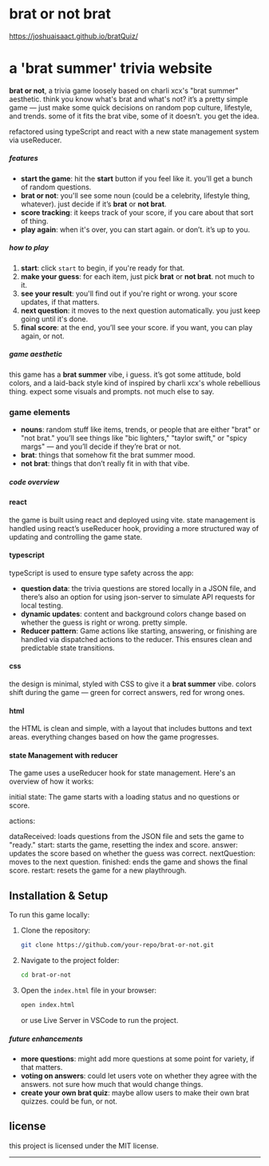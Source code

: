 # brat or not brat

https://joshuaisaact.github.io/bratQuiz/

# a 'brat summer' trivia website

**brat or not**, a trivia game loosely based on charli xcx's "brat summer" aesthetic. think you know what's brat and what's not? it’s a pretty simple game — just make some quick decisions on random pop culture, lifestyle, and trends. some of it fits the brat vibe, some of it doesn’t. you get the idea.

refactored using typeScript and react with a new state management system via useReducer.

##### features

- **start the game**: hit the **start** button if you feel like it. you'll get a bunch of random questions.
- **brat or not**: you'll see some noun (could be a celebrity, lifestyle thing, whatever). just decide if it’s **brat** or **not brat**.
- **score tracking**: it keeps track of your score, if you care about that sort of thing.
- **play again**: when it's over, you can start again. or don’t. it’s up to you.

##### how to play

1. **start**: click `start` to begin, if you're ready for that.
2. **make your guess**: for each item, just pick **brat** or **not brat**. not much to it.
3. **see your result**: you'll find out if you're right or wrong. your score updates, if that matters.
4. **next question**: it moves to the next question automatically. you just keep going until it's done.
5. **final score**: at the end, you’ll see your score. if you want, you can play again, or not.

##### game aesthetic

this game has a **brat summer** vibe, i guess. it’s got some attitude, bold colors, and a laid-back style kind of inspired by charli xcx's whole rebellious thing. expect some visuals and prompts. not much else to say.

### game elements

- **nouns**: random stuff like items, trends, or people that are either "brat" or "not brat." you’ll see things like "bic lighters," "taylor swift," or "spicy margs" — and you’ll decide if they’re brat or not.
- **brat**: things that somehow fit the brat summer mood.
- **not brat**: things that don’t really fit in with that vibe.

##### code overview

#### react

the game is built using react and deployed using vite. state management is handled using react’s useReducer hook, providing a more structured way of updating and controlling the game state.

#### typescript

typeScript is used to ensure type safety across the app:

- **question data**: the trivia questions are stored locally in a JSON file, and there’s also an option for using json-server to simulate API requests for local testing.
- **dynamic updates**: content and background colors change based on whether the guess is right or wrong. pretty simple.
- **Reducer pattern**: Game actions like starting, answering, or finishing are handled via dispatched actions to the reducer. This ensures clean and predictable state transitions.


#### css

the design is minimal, styled with CSS to give it a **brat summer** vibe. colors shift during the game — green for correct answers, red for wrong ones.

#### html

the HTML is clean and simple, with a layout that includes buttons and text areas. everything changes based on how the game progresses.

#### state Management with reducer

The game uses a useReducer hook for state management. Here's an overview of how it works:

initial state: The game starts with a loading status and no questions or score.

actions:

dataReceived: loads questions from the JSON file and sets the game to "ready."
start: starts the game, resetting the index and score.
answer: updates the score based on whether the guess was correct.
nextQuestion: moves to the next question.
finished: ends the game and shows the final score.
restart: resets the game for a new playthrough.

## Installation & Setup

To run this game locally:

1. Clone the repository:

   ```bash
   git clone https://github.com/your-repo/brat-or-not.git
   ```

2. Navigate to the project folder:

   ```bash
   cd brat-or-not
   ```

3. Open the `index.html` file in your browser:

   ```bash
   open index.html
   ```

   or use Live Server in VSCode to run the project.

##### future enhancements

- **more questions**: might add more questions at some point for variety, if that matters.
- **voting on answers**: could let users vote on whether they agree with the answers. not sure how much that would change things.
- **create your own brat quiz**: maybe allow users to make their own brat quizzes. could be fun, or not.

## license

this project is licensed under the MIT license.

---
